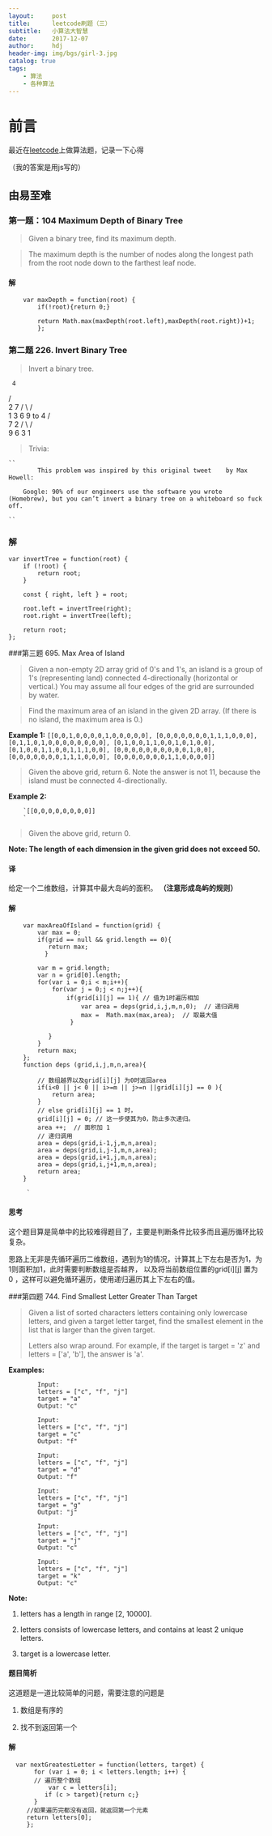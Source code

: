 ```yaml
---
layout:     post
title:      leetcode刷题（三）
subtitle:   小算法大智慧 
date:       2017-12-07
author:     hdj
header-img: img/bgs/girl-3.jpg
catalog: true
tags:
    - 算法
    - 各种算法
---
```




# 前言

 最近在[leetcode](https://leetcode.com/)上做算法题，记录一下心得

  （我的答案是用js写的）
##  由易至难

### 第一题：104 Maximum Depth of Binary Tree

    
>  Given a binary tree, find its maximum depth.
  
>  The maximum depth is the number of nodes along the longest path from the root node down to the farthest leaf node.
  

#### 解
  
        var maxDepth = function(root) {
            if(!root){return 0;}
            
            return Math.max(maxDepth(root.left),maxDepth(root.right))+1;
            };
    
   
  
### 第二题 226. Invert Binary Tree

> Invert a binary tree.

     4
   /   \
  2     7
 / \   / \
1   3 6   9
to
     4
   /   \
  7     2
 / \   / \
9   6 3   1


> Trivia:

	``
			This problem was inspired by this original tweet 	by Max Howell:
		
		Google: 90% of our engineers use the software you wrote (Homebrew), but you can’t invert a binary tree on a whiteboard so fuck off.
	
	``

### 解

    var invertTree = function(root) {
        if (!root) {
            return root;
        }
        
        const { right, left } = root;
        
        root.left = invertTree(right);
        root.right = invertTree(left);
        
        return root;
    };
  

###第三题 695. Max Area of Island     
> Given a non-empty 2D array grid of 0's and 1's, an island is a group of 1's (representing land) connected 4-directionally (horizontal or vertical.) You may assume all four edges of the grid are surrounded by water.

> Find the maximum area of an island in the given 2D array. (If there is no island, the maximum area is 0.)

**Example 1:**
    `
    [[0,0,1,0,0,0,0,1,0,0,0,0,0],
     [0,0,0,0,0,0,0,1,1,1,0,0,0],
     [0,1,1,0,1,0,0,0,0,0,0,0,0],
     [0,1,0,0,1,1,0,0,1,0,1,0,0],
     [0,1,0,0,1,1,0,0,1,1,1,0,0],
     [0,0,0,0,0,0,0,0,0,0,1,0,0],
     [0,0,0,0,0,0,0,1,1,1,0,0,0],
     [0,0,0,0,0,0,0,1,1,0,0,0,0]]
     `
     
>Given the above grid, return 6. Note the answer is not 11, because the island must be connected 4-directionally.

**Example 2:**

        `[[0,0,0,0,0,0,0,0]]
        `
>Given the above grid, return 0.

**Note: The length of each dimension in the given grid does not exceed 50.**
   
#### 译

 给定一个二维数组，计算其中最大岛屿的面积。
 **（注意形成岛屿的规则）**

#### 解

        var maxAreaOfIsland = function(grid) {
            var max = 0;
            if(grid == null && grid.length == 0){
               return max;
              }
            
            var m = grid.length;
            var n = grid[0].length;
            for(var i = 0;i < m;i++){
                for(var j = 0;j < n;j++){
                    if(grid[i][j] == 1){ // 值为1时遍历相加
                        var area = deps(grid,i,j,m,n,0);  // 递归调用
                        max =  Math.max(max,area);  // 取最大值
                     }
                 
               }
            }
            return max;
        };
        function deps (grid,i,j,m,n,area){
          
            // 数组越界以及grid[i][j] 为0时返回area
            if(i<0 || j< 0 || i>=m || j>=n ||grid[i][j] == 0 ){
                return area;
            }
            // else grid[i][j] == 1 时，
            grid[i][j] = 0; // 这一步使其为0，防止多次递归。
            area ++;  // 面积加 1
            // 递归调用
            area = deps(grid,i-1,j,m,n,area);
            area = deps(grid,i,j-1,m,n,area);
            area = deps(grid,i+1,j,m,n,area);
            area = deps(grid,i,j+1,m,n,area);
            return area;
        }
              
         `   
    
#### 思考
  
   这个题目算是简单中的比较难得题目了，主要是判断条件比较多而且遍历循环比较复杂。
   
   思路上无非是先循环遍历二维数组，遇到为1的情况，计算其上下左右是否为1，为1则面积加1，此时需要判断数组是否越界，
   以及将当前数组位置的grid[i][j] 置为 0 ，这样可以避免循环遍历，使用递归遍历其上下左右的值。
   
   
###第四题 744. Find Smallest Letter Greater Than Target   

> Given a list of sorted characters letters containing only lowercase letters, and given a target letter target, find the smallest element in the list that is larger than the given target.
> 
> Letters also wrap around. For example, if the target is target = 'z' and letters = ['a', 'b'], the answer is 'a'.


**Examples:**

            Input:
            letters = ["c", "f", "j"]
            target = "a"
            Output: "c"
            
            Input:
            letters = ["c", "f", "j"]
            target = "c"
            Output: "f"
            
            Input:
            letters = ["c", "f", "j"]
            target = "d"
            Output: "f"
            
            Input:
            letters = ["c", "f", "j"]
            target = "g"
            Output: "j"
            
            Input:
            letters = ["c", "f", "j"]
            target = "j"
            Output: "c"
            
            Input:
            letters = ["c", "f", "j"]
            target = "k"
            Output: "c"
            
 **Note:**
 
  1. letters has a length in range [2, 10000].
  
  2. letters consists of lowercase letters, and contains at least 2 unique letters.
  
  3. target is a lowercase letter.   
      
      
#### 题目简析
 
   这道题是一道比较简单的问题，需要注意的问题是
   
   1.  数组是有序的
    
   2. 找不到返回第一个
   
 #### 解
 
      var nextGreatestLetter = function(letters, target) {
           for (var i = 0; i < letters.length; i++) {
           // 遍历整个数组
               var c = letters[i];
              if (c > target){return c;} 
           }
         //如果遍历完都没有返回，就返回第一个元素
         return letters[0];
         };